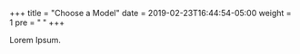 +++
title = "Choose a Model"
date = 2019-02-23T16:44:54-05:00
weight = 1
pre = "<b> </b>"
+++



Lorem Ipsum.
